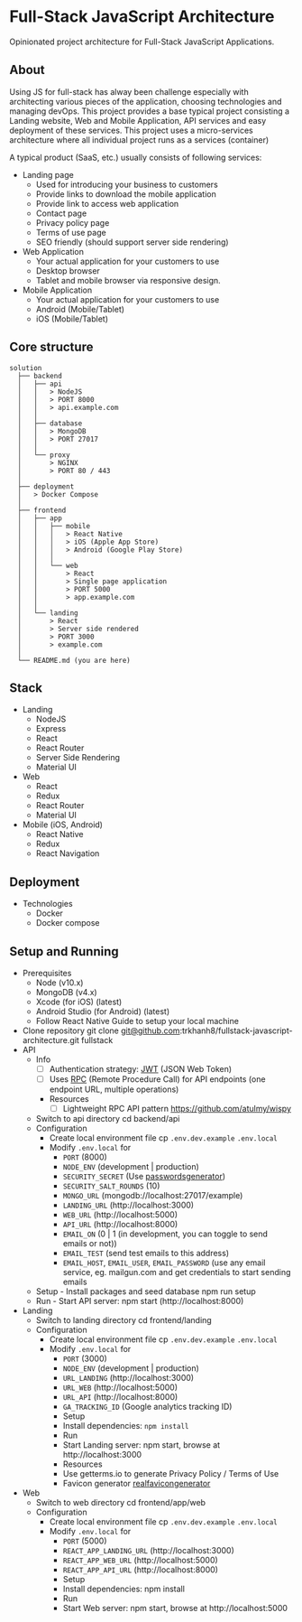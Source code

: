 # Full-Stack JavaScript Architecture 
Opinionated project architecture for Full-Stack JavaScript Applications.

## About
Using JS for full-stack has alway been challenge especially with architecting various pieces of the application, choosing technologies and managing devOps. This project provides a base typical project consisting a Landing website, Web and Mobile Application, API services and easy deployment of these services. This project uses a micro-services architecture where all individual project runs as a services (container)

A typical product (SaaS, etc.) usually consists of following services:
* Landing page
    - Used for introducing your business to customers
    - Provide links to download the mobile application
    - Provide link to access web application
    - Contact page
    - Privacy policy page
    - Terms of use page
    - SEO friendly (should support server side rendering)
* Web Application
    - Your actual application for your customers to use
    - Desktop browser
    - Tablet and mobile browser via responsive design. 
* Mobile Application
    - Your actual application for your customers to use
    - Android (Mobile/Tablet)
    - iOS (Mobile/Tablet)

## Core structure
```
solution
  ├── backend
  │   ├── api
  │   │   > NodeJS
  │   │   > PORT 8000
  │   │   > api.example.com
  │   │
  │   ├── database
  │   │   > MongoDB
  │   │   > PORT 27017
  │   │
  │   └── proxy
  │       > NGINX
  │       > PORT 80 / 443
  │
  ├── deployment
  │   > Docker Compose
  │
  ├── frontend
  │   ├── app
  │   │   ├── mobile
  │   │   │   > React Native
  │   │   │   > iOS (Apple App Store)
  │   │   │   > Android (Google Play Store)
  │   │   │
  │   │   └── web
  │   │       > React
  │   │       > Single page application
  │   │       > PORT 5000
  │   │       > app.example.com
  │   │
  │   └── landing
  │       > React
  │       > Server side rendered
  │       > PORT 3000
  │       > example.com
  │
  └── README.md (you are here)
```

## Stack
* Landing
    - NodeJS
    - Express
    - React
    - React Router
    - Server Side Rendering
    - Material UI
* Web
    - React
    - Redux
    - React Router
    - Material UI
* Mobile (iOS, Android)
    - React Native
    - Redux
    - React Navigation

## Deployment
* Technologies
    - Docker
    - Docker compose

## Setup and Running
* Prerequisites
    - Node (v10.x)
    - MongoDB (v4.x)
    - Xcode (for iOS) (latest)
    - Android Studio (for Android) (latest)
    - Follow React Native Guide to setup your local machine
* Clone repository git clone git@github.com:trkhanh8/fullstack-javascript-architecture.git fullstack
* API
    * Info
        - [ ] Authentication strategy: [JWT]('https://jwt.io/introduction/') (JSON Web Token)
        - [ ] Uses [RPC]('https://www.jsonrpc.org/') (Remote Procedure Call) for API endpoints (one endpoint URL, multiple operations)
        - Resources
            - [ ] Lightweight RPC API pattern https://github.com/atulmy/wispy
    * Switch to api directory cd backend/api
    * Configuration
        - Create local environment file cp `.env.dev.example` `.env.local`
        - Modify `.env.local` for
            - `PORT` (8000)
            - `NODE_ENV` (development | production)
            - `SECURITY_SECRET` (Use [passwordsgenerator]('https://passwordsgenerator.net/'))
            - `SECURITY_SALT_ROUNDS` (10)
            - `MONGO_URL` (mongodb://localhost:27017/example)
            - `LANDING_URL` (http://localhost:3000)
            - `WEB_URL` (http://localhost:5000)
            - `API_URL` (http://localhost:8000)
            - `EMAIL_ON` (0 | 1 (in development, you can toggle to send emails or not))
            - `EMAIL_TEST` (send test emails to this address)
            - `EMAIL_HOST`, `EMAIL_USER`, `EMAIL_PASSWORD` (use any email service, eg. mailgun.com and get credentials to start sending emails
    * Setup
            - Install packages and seed database npm run setup
    * Run
            - Start API server: npm start (http://localhost:8000)
* Landing
    - Switch to landing directory cd frontend/landing
    - Configuration
        - Create local environment file cp `.env.dev.example` `.env.local`
        - Modify `.env.local` for
            - `PORT` (3000)
            - `NODE_ENV` (development | production)
            - `URL_LANDING` (http://localhost:3000)
            - `URL_WEB` (http://localhost:5000)
            - `URL_API` (http://localhost:8000)
            - `GA_TRACKING_ID` (Google analytics tracking ID)
            - Setup
            - Install dependencies: `npm install`
            - Run
            - Start Landing server: npm start, browse at http://localhost:3000
            - Resources
            - Use getterms.io to generate Privacy Policy / Terms of Use
            - Favicon generator [realfavicongenerator](https://realfavicongenerator.net/)
* Web
    - Switch to web directory cd frontend/app/web
    - Configuration
        - Create local environment file cp `.env.dev.example` `.env.local`
        - Modify `.env.local` for
            - `PORT` (5000)
            - `REACT_APP_LANDING_URL` (http://localhost:3000)
            - `REACT_APP_WEB_URL` (http://localhost:5000)
            - `REACT_APP_API_URL` (http://localhost:8000)
            - Setup
            - Install dependencies: npm install
            - Run
            - Start Web server: npm start, browse at http://localhost:5000